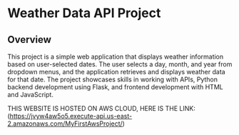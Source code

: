 # Weather Data API Project

## Overview

This project is a simple web application that displays weather information based on user-selected dates. The user selects a day, month, and year from dropdown menus, and the application retrieves and displays weather data for that date. The project showcases skills in working with APIs, Python backend development using Flask, and frontend development with HTML and JavaScript.

THIS WEBSITE IS HOSTED ON AWS CLOUD, HERE IS THE LINK: (https://jvyw4aw5o5.execute-api.us-east-2.amazonaws.com/MyFirstAwsProject/)
